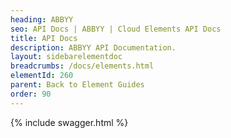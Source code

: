 ```yaml
---
heading: ABBYY
seo: API Docs | ABBYY | Cloud Elements API Docs
title: API Docs
description: ABBYY API Documentation.
layout: sidebarelementdoc
breadcrumbs: /docs/elements.html
elementId: 260
parent: Back to Element Guides
order: 90
---
```


{% include swagger.html %}
